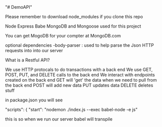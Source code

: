 "# DemoAPI" 

Please remember to download node_modules if you clone this repo

Node Express Babe MongoDB and Mongoose used for this project

You can get MogoDB for your compter at MongoDB.com


optional dependencies 
-body-parser : used to help parse the Json HTTP requests into into our server



What is a Restful API?

We use HTTP protocals to do transactions with a back end
We use GET, POST, PUT, and DELETE calls to the back end
We interact with endpoints created on the back end
    GET will 'get' the data when we need to pull from the back end
    POST will add new data
    PUT updates data
    DELETE deletes stuff 


in package.json you will see

 "scripts": {
    "start": "nodemon ./index.js --exec babel-node -e js"

this is so when we run our server babel will transpile 
